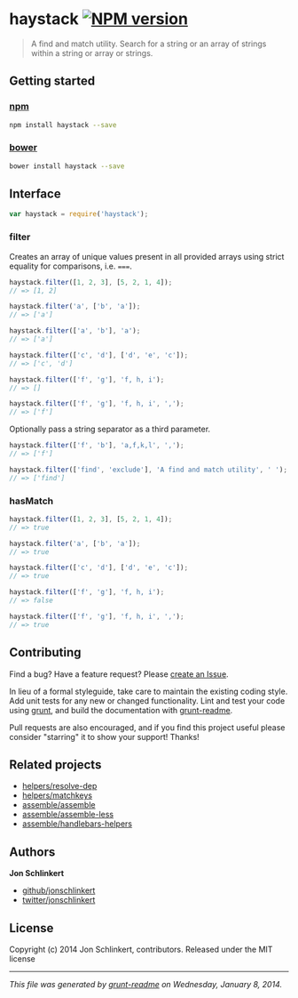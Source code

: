 # haystack [![NPM version](https://badge.fury.io/js/haystack.png)](http://badge.fury.io/js/haystack)

> A find and match utility. Search for a string or an array of strings within a string or array or strings.

## Getting started

### [npm](npmjs.org)

```bash
npm install haystack --save
```

### [bower](https://github.com/bower/bower)

```bash
bower install haystack --save
```

## Interface

```js
var haystack = require('haystack');
```

### filter

Creates an array of unique values present in all provided arrays using strict equality for comparisons, i.e. `===`.

```js
haystack.filter([1, 2, 3], [5, 2, 1, 4]);
// => [1, 2]

haystack.filter('a', ['b', 'a']);
// => ['a']

haystack.filter(['a', 'b'], 'a');
// => ['a']

haystack.filter(['c', 'd'], ['d', 'e', 'c']);
// => ['c', 'd']

haystack.filter(['f', 'g'], 'f, h, i');
// => []

haystack.filter(['f', 'g'], 'f, h, i', ',');
// => ['f']
```

Optionally pass a string separator as a third parameter.

```js
haystack.filter(['f', 'b'], 'a,f,k,l', ',');
// => ['f']

haystack.filter(['find', 'exclude'], 'A find and match utility', ' ');
// => ['find']
```

### hasMatch

```js
haystack.filter([1, 2, 3], [5, 2, 1, 4]);
// => true

haystack.filter('a', ['b', 'a']);
// => true

haystack.filter(['c', 'd'], ['d', 'e', 'c']);
// => true

haystack.filter(['f', 'g'], 'f, h, i');
// => false

haystack.filter(['f', 'g'], 'f, h, i', ',');
// => true
```

## Contributing
Find a bug? Have a feature request? Please [create an Issue](https://github.com/jonschlinkert/haystack/issues).

In lieu of a formal styleguide, take care to maintain the existing coding style. Add unit tests for any new or changed functionality. Lint and test your code using [grunt][], and build the documentation with [grunt-readme](https://github.com/assemble/grunt-readme).

Pull requests are also encouraged, and if you find this project useful please consider "starring" it to show your support! Thanks!


## Related projects

+ [helpers/resolve-dep](http://github.com/jonschlinkert/resolve-dep)
+ [helpers/matchkeys](http://github.com/helpers/matchkeys)
+ [assemble/assemble](https://assemble.io)
+ [assemble/assemble-less](http://gruntjs.com/assemble/assemble-less)
+ [assemble/handlebars-helpers](http://gruntjs.com/assemble/handlebars-helpers)

## Authors

**Jon Schlinkert**

+ [github/jonschlinkert](http://github/jonschlinkert)
+ [twitter/jonschlinkert](http://twitter.com/jonschlinkert)

## License
Copyright (c) 2014 Jon Schlinkert, contributors.
Released under the MIT license

***

_This file was generated by [grunt-readme](https://github.com/assemble/grunt-readme) on Wednesday, January 8, 2014._

[grunt]: http://gruntjs.com/
[Getting Started]: https://github.com/gruntjs/grunt/blob/devel/docs/getting_started.md
[package.json]: https://npmjs.org/doc/json.html
